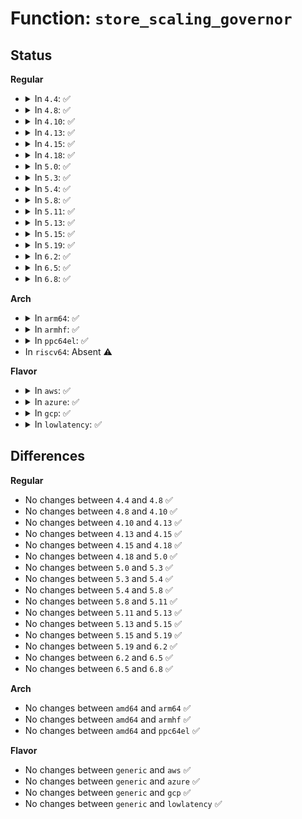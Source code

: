 # Function: <code>store_scaling_governor</code>

## Status
<b>Regular</b>
<ul>
<li>
<details>
<summary>In <code>4.4</code>: ✅</summary>

```c
ssize_t store_scaling_governor(struct cpufreq_policy *policy, const char *buf, size_t count);
```

**Collision:** Unique Static

**Inline:** No

**Transformation:** False

**Instances:**

```
In drivers/cpufreq/cpufreq.c (ffffffff816b1080)
Location: drivers/cpufreq/cpufreq.c:652
Inline: False
```
**Symbols:**

```
ffffffff816b1080-ffffffff816b1137: store_scaling_governor (STB_LOCAL)
```
</details>
</li>
<li>
<details>
<summary>In <code>4.8</code>: ✅</summary>

```c
ssize_t store_scaling_governor(struct cpufreq_policy *policy, const char *buf, size_t count);
```

**Collision:** Unique Static

**Inline:** No

**Transformation:** False

**Instances:**

```
In drivers/cpufreq/cpufreq.c (ffffffff81713660)
Location: drivers/cpufreq/cpufreq.c:706
Inline: False
```
**Symbols:**

```
ffffffff81713660-ffffffff81713717: store_scaling_governor (STB_LOCAL)
```
</details>
</li>
<li>
<details>
<summary>In <code>4.10</code>: ✅</summary>

```c
ssize_t store_scaling_governor(struct cpufreq_policy *policy, const char *buf, size_t count);
```

**Collision:** Unique Static

**Inline:** No

**Transformation:** False

**Instances:**

```
In drivers/cpufreq/cpufreq.c (ffffffff81745470)
Location: drivers/cpufreq/cpufreq.c:708
Inline: False
```
**Symbols:**

```
ffffffff81745470-ffffffff81745521: store_scaling_governor (STB_LOCAL)
```
</details>
</li>
<li>
<details>
<summary>In <code>4.13</code>: ✅</summary>

```c
ssize_t store_scaling_governor(struct cpufreq_policy *policy, const char *buf, size_t count);
```

**Collision:** Unique Static

**Inline:** No

**Transformation:** False

**Instances:**

```
In drivers/cpufreq/cpufreq.c (ffffffff81763b90)
Location: drivers/cpufreq/cpufreq.c:718
Inline: False
```
**Symbols:**

```
ffffffff81763b90-ffffffff81763c41: store_scaling_governor (STB_LOCAL)
```
</details>
</li>
<li>
<details>
<summary>In <code>4.15</code>: ✅</summary>

```c
ssize_t store_scaling_governor(struct cpufreq_policy *policy, const char *buf, size_t count);
```

**Collision:** Unique Static

**Inline:** No

**Transformation:** False

**Instances:**

```
In drivers/cpufreq/cpufreq.c (ffffffff817d9b80)
Location: drivers/cpufreq/cpufreq.c:750
Inline: False
```
**Symbols:**

```
ffffffff817d9b80-ffffffff817d9c31: store_scaling_governor (STB_LOCAL)
```
</details>
</li>
<li>
<details>
<summary>In <code>4.18</code>: ✅</summary>

```c
ssize_t store_scaling_governor(struct cpufreq_policy *policy, const char *buf, size_t count);
```

**Collision:** Unique Static

**Inline:** No

**Transformation:** False

**Instances:**

```
In drivers/cpufreq/cpufreq.c (ffffffff81822660)
Location: drivers/cpufreq/cpufreq.c:741
Inline: False
```
**Symbols:**

```
ffffffff81822660-ffffffff81822728: store_scaling_governor (STB_LOCAL)
```
</details>
</li>
<li>
<details>
<summary>In <code>5.0</code>: ✅</summary>

```c
ssize_t store_scaling_governor(struct cpufreq_policy *policy, const char *buf, size_t count);
```

**Collision:** Unique Static

**Inline:** No

**Transformation:** False

**Instances:**

```
In drivers/cpufreq/cpufreq.c (ffffffff8184e540)
Location: drivers/cpufreq/cpufreq.c:741
Inline: False
```
**Symbols:**

```
ffffffff8184e540-ffffffff8184e608: store_scaling_governor (STB_LOCAL)
```
</details>
</li>
<li>
<details>
<summary>In <code>5.3</code>: ✅</summary>

```c
ssize_t store_scaling_governor(struct cpufreq_policy *policy, const char *buf, size_t count);
```

**Collision:** Unique Static

**Inline:** No

**Transformation:** False

**Instances:**

```
In drivers/cpufreq/cpufreq.c (ffffffff81891800)
Location: drivers/cpufreq/cpufreq.c:762
Inline: False
```
**Symbols:**

```
ffffffff81891800-ffffffff81891976: store_scaling_governor (STB_LOCAL)
```
</details>
</li>
<li>
<details>
<summary>In <code>5.4</code>: ✅</summary>

```c
ssize_t store_scaling_governor(struct cpufreq_policy *policy, const char *buf, size_t count);
```

**Collision:** Unique Static

**Inline:** No

**Transformation:** False

**Instances:**

```
In drivers/cpufreq/cpufreq.c (ffffffff818c3960)
Location: drivers/cpufreq/cpufreq.c:757
Inline: False
```
**Symbols:**

```
ffffffff818c3960-ffffffff818c3aab: store_scaling_governor (STB_LOCAL)
```
</details>
</li>
<li>
<details>
<summary>In <code>5.8</code>: ✅</summary>

```c
ssize_t store_scaling_governor(struct cpufreq_policy *policy, const char *buf, size_t count);
```

**Collision:** Unique Static

**Inline:** No

**Transformation:** False

**Instances:**

```
In drivers/cpufreq/cpufreq.c (ffffffff81995dd0)
Location: drivers/cpufreq/cpufreq.c:766
Inline: False
```
**Symbols:**

```
ffffffff81995dd0-ffffffff81995ef8: store_scaling_governor (STB_LOCAL)
```
</details>
</li>
<li>
<details>
<summary>In <code>5.11</code>: ✅</summary>

```c
ssize_t store_scaling_governor(struct cpufreq_policy *policy, const char *buf, size_t count);
```

**Collision:** Unique Static

**Inline:** No

**Transformation:** False

**Instances:**

```
In drivers/cpufreq/cpufreq.c (ffffffff81998cd0)
Location: drivers/cpufreq/cpufreq.c:772
Inline: False
```
**Symbols:**

```
ffffffff81998cd0-ffffffff81998df8: store_scaling_governor (STB_LOCAL)
```
</details>
</li>
<li>
<details>
<summary>In <code>5.13</code>: ✅</summary>

```c
ssize_t store_scaling_governor(struct cpufreq_policy *policy, const char *buf, size_t count);
```

**Collision:** Unique Static

**Inline:** No

**Transformation:** False

**Instances:**

```
In drivers/cpufreq/cpufreq.c (ffffffff8197d750)
Location: drivers/cpufreq/cpufreq.c:769
Inline: False
```
**Symbols:**

```
ffffffff8197d750-ffffffff8197d878: store_scaling_governor (STB_LOCAL)
```
</details>
</li>
<li>
<details>
<summary>In <code>5.15</code>: ✅</summary>

```c
ssize_t store_scaling_governor(struct cpufreq_policy *policy, const char *buf, size_t count);
```

**Collision:** Unique Static

**Inline:** No

**Transformation:** False

**Instances:**

```
In drivers/cpufreq/cpufreq.c (ffffffff81a267e0)
Location: drivers/cpufreq/cpufreq.c:770
Inline: False
```
**Symbols:**

```
ffffffff81a267e0-ffffffff81a26908: store_scaling_governor (STB_LOCAL)
```
</details>
</li>
<li>
<details>
<summary>In <code>5.19</code>: ✅</summary>

```c
ssize_t store_scaling_governor(struct cpufreq_policy *policy, const char *buf, size_t count);
```

**Collision:** Unique Static

**Inline:** No

**Transformation:** False

**Instances:**

```
In drivers/cpufreq/cpufreq.c (ffffffff81b904c0)
Location: drivers/cpufreq/cpufreq.c:771
Inline: False
```
**Symbols:**

```
ffffffff81b904c0-ffffffff81b905fe: store_scaling_governor (STB_LOCAL)
```
</details>
</li>
<li>
<details>
<summary>In <code>6.2</code>: ✅</summary>

```c
ssize_t store_scaling_governor(struct cpufreq_policy *policy, const char *buf, size_t count);
```

**Collision:** Unique Static

**Inline:** No

**Transformation:** False

**Instances:**

```
In drivers/cpufreq/cpufreq.c (ffffffff81d306a0)
Location: drivers/cpufreq/cpufreq.c:771
Inline: False
```
**Symbols:**

```
ffffffff81d306a0-ffffffff81d307de: store_scaling_governor (STB_LOCAL)
```
</details>
</li>
<li>
<details>
<summary>In <code>6.5</code>: ✅</summary>

```c
ssize_t store_scaling_governor(struct cpufreq_policy *policy, const char *buf, size_t count);
```

**Collision:** Unique Static

**Inline:** No

**Transformation:** False

**Instances:**

```
In drivers/cpufreq/cpufreq.c (ffffffff81d99920)
Location: drivers/cpufreq/cpufreq.c:778
Inline: False
```
**Symbols:**

```
ffffffff81d99920-ffffffff81d99a5e: store_scaling_governor (STB_LOCAL)
```
</details>
</li>
<li>
<details>
<summary>In <code>6.8</code>: ✅</summary>

```c
ssize_t store_scaling_governor(struct cpufreq_policy *policy, const char *buf, size_t count);
```

**Collision:** Unique Static

**Inline:** No

**Transformation:** False

**Instances:**

```
In drivers/cpufreq/cpufreq.c (ffffffff81e51590)
Location: drivers/cpufreq/cpufreq.c:813
Inline: False
```
**Symbols:**

```
ffffffff81e51590-ffffffff81e516ce: store_scaling_governor (STB_LOCAL)
```
</details>
</li>
</ul>
<b>Arch</b>
<ul>
<li>
<details>
<summary>In <code>arm64</code>: ✅</summary>

```c
ssize_t store_scaling_governor(struct cpufreq_policy *policy, const char *buf, size_t count);
```

**Collision:** Unique Static

**Inline:** No

**Transformation:** False

**Instances:**

```
In drivers/cpufreq/cpufreq.c (ffff800010b21388)
Location: drivers/cpufreq/cpufreq.c:757
Inline: False
```
**Symbols:**

```
ffff800010b21388-ffff800010b2150c: store_scaling_governor (STB_LOCAL)
```
</details>
</li>
<li>
<details>
<summary>In <code>armhf</code>: ✅</summary>

```c
ssize_t store_scaling_governor(struct cpufreq_policy *policy, const char *buf, size_t count);
```

**Collision:** Unique Static

**Inline:** No

**Transformation:** False

**Instances:**

```
In drivers/cpufreq/cpufreq.c (c0bfba48)
Location: drivers/cpufreq/cpufreq.c:757
Inline: False
```
**Symbols:**

```
c0bfba48-c0bfbbb0: store_scaling_governor (STB_LOCAL)
```
</details>
</li>
<li>
<details>
<summary>In <code>ppc64el</code>: ✅</summary>

```c
ssize_t store_scaling_governor(struct cpufreq_policy *policy, const char *buf, size_t count);
```

**Collision:** Unique Static

**Inline:** No

**Transformation:** False

**Instances:**

```
In drivers/cpufreq/cpufreq.c (c000000000c151f0)
Location: drivers/cpufreq/cpufreq.c:757
Inline: False
```
**Symbols:**

```
c000000000c151f0-c000000000c15400: store_scaling_governor (STB_LOCAL)
```
</details>
</li>
<li>
In <code>riscv64</code>: Absent ⚠️
</li>
</ul>
<b>Flavor</b>
<ul>
<li>
<details>
<summary>In <code>aws</code>: ✅</summary>

```c
ssize_t store_scaling_governor(struct cpufreq_policy *policy, const char *buf, size_t count);
```

**Collision:** Unique Static

**Inline:** No

**Transformation:** False

**Instances:**

```
In drivers/cpufreq/cpufreq.c (ffffffff81868080)
Location: drivers/cpufreq/cpufreq.c:757
Inline: False
```
**Symbols:**

```
ffffffff81868080-ffffffff818681cb: store_scaling_governor (STB_LOCAL)
```
</details>
</li>
<li>
<details>
<summary>In <code>azure</code>: ✅</summary>

```c
ssize_t store_scaling_governor(struct cpufreq_policy *policy, const char *buf, size_t count);
```

**Collision:** Unique Static

**Inline:** No

**Transformation:** False

**Instances:**

```
In drivers/cpufreq/cpufreq.c (ffffffff81830d30)
Location: drivers/cpufreq/cpufreq.c:757
Inline: False
```
**Symbols:**

```
ffffffff81830d30-ffffffff81830e7b: store_scaling_governor (STB_LOCAL)
```
</details>
</li>
<li>
<details>
<summary>In <code>gcp</code>: ✅</summary>

```c
ssize_t store_scaling_governor(struct cpufreq_policy *policy, const char *buf, size_t count);
```

**Collision:** Unique Static

**Inline:** No

**Transformation:** False

**Instances:**

```
In drivers/cpufreq/cpufreq.c (ffffffff818b8e10)
Location: drivers/cpufreq/cpufreq.c:757
Inline: False
```
**Symbols:**

```
ffffffff818b8e10-ffffffff818b8f5b: store_scaling_governor (STB_LOCAL)
```
</details>
</li>
<li>
<details>
<summary>In <code>lowlatency</code>: ✅</summary>

```c
ssize_t store_scaling_governor(struct cpufreq_policy *policy, const char *buf, size_t count);
```

**Collision:** Unique Static

**Inline:** No

**Transformation:** False

**Instances:**

```
In drivers/cpufreq/cpufreq.c (ffffffff818d50f0)
Location: drivers/cpufreq/cpufreq.c:757
Inline: False
```
**Symbols:**

```
ffffffff818d50f0-ffffffff818d523b: store_scaling_governor (STB_LOCAL)
```
</details>
</li>
</ul>

## Differences
<b>Regular</b>
<ul>
<li>
No changes between <code>4.4</code> and <code>4.8</code> ✅
</li>
<li>
No changes between <code>4.8</code> and <code>4.10</code> ✅
</li>
<li>
No changes between <code>4.10</code> and <code>4.13</code> ✅
</li>
<li>
No changes between <code>4.13</code> and <code>4.15</code> ✅
</li>
<li>
No changes between <code>4.15</code> and <code>4.18</code> ✅
</li>
<li>
No changes between <code>4.18</code> and <code>5.0</code> ✅
</li>
<li>
No changes between <code>5.0</code> and <code>5.3</code> ✅
</li>
<li>
No changes between <code>5.3</code> and <code>5.4</code> ✅
</li>
<li>
No changes between <code>5.4</code> and <code>5.8</code> ✅
</li>
<li>
No changes between <code>5.8</code> and <code>5.11</code> ✅
</li>
<li>
No changes between <code>5.11</code> and <code>5.13</code> ✅
</li>
<li>
No changes between <code>5.13</code> and <code>5.15</code> ✅
</li>
<li>
No changes between <code>5.15</code> and <code>5.19</code> ✅
</li>
<li>
No changes between <code>5.19</code> and <code>6.2</code> ✅
</li>
<li>
No changes between <code>6.2</code> and <code>6.5</code> ✅
</li>
<li>
No changes between <code>6.5</code> and <code>6.8</code> ✅
</li>
</ul>
<b>Arch</b>
<ul>
<li>
No changes between <code>amd64</code> and <code>arm64</code> ✅
</li>
<li>
No changes between <code>amd64</code> and <code>armhf</code> ✅
</li>
<li>
No changes between <code>amd64</code> and <code>ppc64el</code> ✅
</li>
</ul>
<b>Flavor</b>
<ul>
<li>
No changes between <code>generic</code> and <code>aws</code> ✅
</li>
<li>
No changes between <code>generic</code> and <code>azure</code> ✅
</li>
<li>
No changes between <code>generic</code> and <code>gcp</code> ✅
</li>
<li>
No changes between <code>generic</code> and <code>lowlatency</code> ✅
</li>
</ul>

